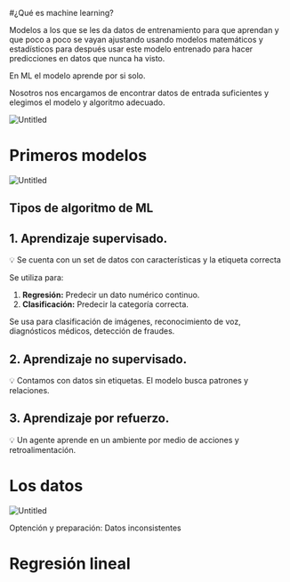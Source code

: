 #¿Qué es machine learning?

Modelos a los que se les da datos de entrenamiento para que aprendan y que poco a poco se vayan ajustando usando modelos matemáticos y estadísticos para después usar este modelo entrenado para hacer predicciones en datos que nunca ha visto.

En ML el modelo aprende por si solo.

Nosotros nos encargamos de encontrar datos de entrada suficientes y elegimos el modelo y algoritmo adecuado.

![Untitled](https://prod-files-secure.s3.us-west-2.amazonaws.com/51c9ad4a-408e-4938-bce7-bec62e92db82/6362ff25-e36b-403f-8615-f4ba320dec3b/Untitled.png)

# Primeros modelos

![Untitled](https://prod-files-secure.s3.us-west-2.amazonaws.com/51c9ad4a-408e-4938-bce7-bec62e92db82/855522a8-98d7-478b-a986-67ddeb960648/Untitled.png)

## Tipos de algoritmo de ML

## 1. Aprendizaje supervisado.

<aside>
💡 Se cuenta con un set de datos con características y la etiqueta correcta

</aside>

Se utiliza para:

1. **Regresión:** Predecir un dato numérico continuo.
2. **Clasificación:** Predecir la categoría correcta.

Se usa para clasificación de imágenes, reconocimiento de voz, diagnósticos médicos, detección de fraudes.

## 2. Aprendizaje no supervisado.

<aside>
💡 Contamos con datos sin etiquetas. El modelo busca patrones y relaciones.

</aside>

## 3. Aprendizaje por refuerzo.

<aside>
💡 Un agente aprende en un ambiente por medio de acciones y retroalimentación.

</aside>

# Los datos

![Untitled](https://prod-files-secure.s3.us-west-2.amazonaws.com/51c9ad4a-408e-4938-bce7-bec62e92db82/202ebe65-99bd-4cf1-9f37-bf4bf66da326/Untitled.png)

Optención y preparación: Datos inconsistentes

# Regresión lineal